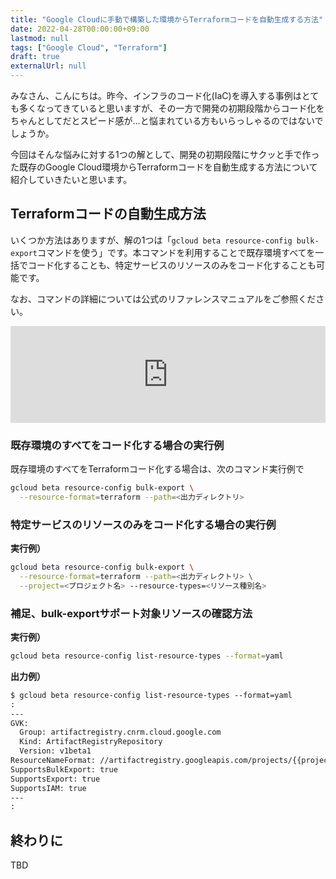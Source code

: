 ```yaml
---
title: "Google Cloudに手動で構築した環境からTerraformコードを自動生成する方法"
date: 2022-04-28T00:00:00+09:00
lastmod: null
tags: ["Google Cloud", "Terraform"]
draft: true
externalUrl: null
---
```


みなさん、こんにちは。昨今、インフラのコード化(IaC)を導入する事例はとても多くなってきていると思いますが、その一方で開発の初期段階からコード化をちゃんとしてだとスピード感が…と悩まれている方もいらっしゃるのではないでしょうか。

今回はそんな悩みに対する1つの解として、開発の初期段階にサクッと手で作った既存のGoogle Cloud環境からTerraformコードを自動生成する方法について紹介していきたいと思います。

## Terraformコードの自動生成方法

いくつか方法はありますが、解の1つは「`gcloud beta resource-config bulk-export`コマンドを使う」です。本コマンドを利用することで既存環境すべてを一括でコード化することも、特定サービスのリソースのみをコード化することも可能です。

なお、コマンドの詳細については公式のリファレンスマニュアルをご参照ください。

<iframe class="hatenablogcard" style="width:100%;height:155px;max-width:680px;" src="https://hatenablog-parts.com/embed?url=https://cloud.google.com/sdk/gcloud/reference/beta/resource-config/bulk-export" frameborder="0" scrolling="no"></iframe>

### 既存環境のすべてをコード化する場合の実行例

既存環境のすべてをTerraformコード化する場合は、次のコマンド実行例で

```bash
gcloud beta resource-config bulk-export \
  --resource-format=terraform --path=<出力ディレクトリ>
```

### 特定サービスのリソースのみをコード化する場合の実行例

**実行例）**

```bash
gcloud beta resource-config bulk-export \
  --resource-format=terraform --path=<出力ディレクトリ> \
  --project=<プロジェクト名> --resource-types=<リソース種別名>
```


### 補足、bulk-exportサポート対象リソースの確認方法

**実行例）**

```bash
gcloud beta resource-config list-resource-types --format=yaml
```

**出力例）**

```txt
$ gcloud beta resource-config list-resource-types --format=yaml
:
---
GVK:
  Group: artifactregistry.cnrm.cloud.google.com
  Kind: ArtifactRegistryRepository
  Version: v1beta1
ResourceNameFormat: //artifactregistry.googleapis.com/projects/{{project}}/locations/{{location}}/repositories/{{repository_id}}
SupportsBulkExport: true
SupportsExport: true
SupportsIAM: true
---
:
```

## 終わりに

TBD

